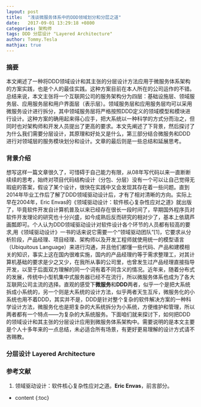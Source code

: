 ```yaml
---
layout: post
title:  "浅谈微服务体系中的DDD领域划分和分层之道"
date:   2017-09-01 13:29:18 +0800
categories: 架构师
tags: DDD 分层设计 "Layered Architecture"
author: Tommy.Tesla
mathjax: true
---
```


### 摘要

本文阐述了一种将DDD领域设计和其主张的分层设计方法应用于微服务体系架构的方案实践，也是个人的最佳实践。这种方案目前在本人所在的公司运作的不错。总结来说，本文主张将一个互联网公司的服务架构分为四层：基础设施层、领域服务层、应用服务层和用户界面层（表示层）。领域服务层和应用服务层均可以采用微服务设计进行拆分，其中领域服务层将严格按照DDD定义的领域模型和模块进行设计。这种方案的确用起来得心应手，把大系统以一种科学的方式分而治之，但同时也对架构师和开发人员提出了更高的要求。本文先阐述了下背景，然后探讨了为什么我们需要分层设计，其原理和好处又是什么，第三部分结合微服务和DDD进行对领域层的服务模块划分和设计。文章的最后则是一些总结和延展思考。
 
### 背景介绍

想写这样一篇文章很久了，可惜碍于自己能力有限，从08年写代码以来一直断断续续的思考，始终对项目代码结构设计（分包、分层）没有一个可以让自己觉得无瑕疵的答案，假设了某个设计，很快在实践中又会发现其存在着一些问题。直到2014年毕业工作后了解了DDD领域驱动设计后，才有了相对清晰的方向。实际上早在2004年，Eric Envas的《领域驱动设计：软件核心复杂性应对之道》就出版了，毕竟软件开发自计算机普及以来已经存在很长一段时间了，早期国外程序员对软件开发理论的研究也十分兴盛，如今成熟后反而研究的相对少了，基本上依葫芦画瓢即可。个人认为DDD领域驱动设计对软件设计各个环节的人员都有较高的要求,用《领域驱动设计》一书的话来说它需要一个“领域驱动团队”[1]，它要求从分析阶段，产品经理、项目经理、架构师以及开发工程师就使用统一的模型语言（Ubiquitous Language）来进行沟通，并且他们都懂一些代码、产品和建模相关的知识，事实上这在国内很难实施，国内的产品经理约等于需求整理工，对其计算机基础的要求是少之又少，在我所从事的公司里，也曾发生过产品经理直接指导开发，以至于后面双方理解的同一个词有着不同含义的情况。近年来，随着分布式的发展，传统中小型机集中式服务器已经不在流行，所以微服务体系也成为了各大互联网公司主流的选择。直观的感受下**微服务**和**DDD**两者，似乎一个是把大系统拆成小系统的，另一个则是大系统的设计方法，似乎两者天生互斥，微服务化的小系统也用不着DDD，其实并不是，DDD是针对整个复杂的软件解决方案的一种科学设计方法，微服务化也是把复杂的大系统拆分为小系统，方便维护和管理，所以两者都有一个特点——为复杂的大系统服务。下面咱们就来探讨下，如何把DDD的领域设计和其主张的分层设计应用到微服务体系架构中。需要说明的是本文主要是个人十多年来的一点总结，未必适合所有场景，有更好更易理解的设计方式请不吝赐教。

### 分层设计 Layered Architecture

### 


### 参考文献
1. 领域驱动设计：软件核心复杂性应对之道。**Eric Envas**，前言部分。


* content
{:toc}